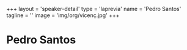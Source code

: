 +++
layout = 'speaker-detail'
type = 'laprevia'
name = 'Pedro Santos'
tagline = ''
image = 'img/org/vicenç.jpg'
+++

# Pedro Santos
